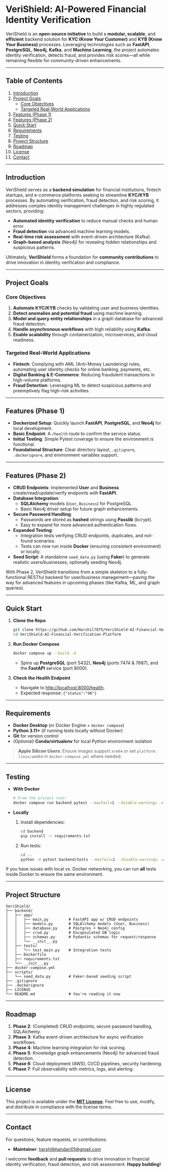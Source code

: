 # VeriShield: AI-Powered Financial Identity Verification

VeriShield is an **open-source initiative** to build a **modular, scalable**, and **efficient** backend solution for **KYC (Know Your Customer)** and **KYB (Know Your Business)** processes. Leveraging technologies such as **FastAPI**, **PostgreSQL**, **Neo4j**, **Kafka**, and **Machine Learning**, the project automates identity verification, detects fraud, and provides risk scores—all while remaining flexible for community-driven enhancements.

---

## Table of Contents

1. [Introduction](#introduction)  
2. [Project Goals](#project-goals)  
   - [Core Objectives](#core-objectives)  
   - [Targeted Real-World Applications](#targeted-real-world-applications)  
3. [Features (Phase 1)](#features-phase-1)  
4. [Features (Phase 2)](#features-phase-2)  
5. [Quick Start](#quick-start)  
6. [Requirements](#requirements)  
7. [Testing](#testing)  
8. [Project Structure](#project-structure)  
9. [Roadmap](#roadmap)  
10. [License](#license)  
11. [Contact](#contact)  

---

## Introduction

VeriShield serves as a **backend simulation** for financial institutions, fintech startups, and e-commerce platforms seeking to streamline **KYC/KYB** processes. By automating verification, fraud detection, and risk scoring, it addresses complex identity management challenges in highly regulated sectors, providing:

- **Automated identity verification** to reduce manual checks and human error.  
- **Fraud detection** via advanced machine learning models.  
- **Real-time risk assessment** with event-driven architecture (Kafka).  
- **Graph-based analysis** (Neo4j) for revealing hidden relationships and suspicious patterns.

Ultimately, **VeriShield** forms a foundation for **community contributions** to drive innovation in identity verification and compliance.

---

## Project Goals

### Core Objectives

1. **Automate KYC/KYB** checks by validating user and business identities.  
2. **Detect anomalies and potential fraud** using machine learning.  
3. **Model and query entity relationships** in a graph database for advanced fraud detection.  
4. **Handle asynchronous workflows** with high reliability using **Kafka**.  
5. **Enable scalability** through containerization, microservices, and cloud readiness.

### Targeted Real-World Applications

- **Fintech**: Complying with AML (Anti-Money Laundering) rules, automating user identity checks for online banking, payments, etc.  
- **Digital Banking & E-Commerce**: Reducing fraudulent transactions in high-volume platforms.  
- **Fraud Detection**: Leveraging ML to detect suspicious patterns and preemptively flag high-risk activities.

---

## Features (Phase 1)

- **Dockerized Setup**: Quickly launch **FastAPI**, **PostgreSQL**, and **Neo4j** for local development.  
- **Basic Endpoint**: A `/health` route to confirm the service status.  
- **Initial Testing**: Simple Pytest coverage to ensure the environment is functional.  
- **Foundational Structure**: Clear directory layout, `.gitignore`, `.dockerignore`, and environment variables support.

---

## Features (Phase 2)

- **CRUD Endpoints**: Implemented **User** and **Business** create/read/update/verify endpoints with **FastAPI**.  
- **Database Integration**:  
  - **SQLAlchemy** models (`User`, `Business`) for PostgreSQL.  
  - Basic Neo4j driver setup for future graph enhancements.  
- **Secure Password Handling**:  
  - Passwords are stored as **hashed** strings using **Passlib** (bcrypt).  
  - Easy to expand for more advanced authentication flows.  
- **Expanded Testing**:  
  - Integration tests verifying CRUD endpoints, duplicates, and not-found scenarios.  
  - Tests can now run inside **Docker** (ensuring consistent environment) or locally.  
- **Seed Script**: A standalone `seed_data.py` (using **Faker**) to generate realistic users/businesses, optionally seeding Neo4j.

With Phase 2, VeriShield transitions from a simple skeleton to a fully-functional RESTful backend for user/business management—paving the way for advanced features in upcoming phases (like Kafka, ML, and graph queries).

---

## Quick Start

1. **Clone the Repo**  
   ```bash
   git clone https://github.com/Harshil7875/VeriShield-AI-Financial-Verification-Platform.git
   cd VeriShield-AI-Financial-Verification-Platform
   ```

2. **Run Docker Compose**  
   ```bash
   docker compose up --build -d
   ```
   - Spins up **PostgreSQL** (port 5432), **Neo4j** (ports 7474 & 7687), and the **FastAPI** service (port 8000).

3. **Check the Health Endpoint**  
   - Navigate to [http://localhost:8000/health](http://localhost:8000/health).  
   - Expected response: `{"status":"OK"}`

---

## Requirements

- **Docker Desktop** (or Docker Engine + `docker compose`)  
- **Python 3.11+** (if running tests locally without Docker)  
- **Git** for version control  
- *(Optional)* **Conda/virtualenv** for local Python environment isolation  

> **Apple Silicon Users**: Ensure images support `arm64` or set `platform: linux/amd64` in `docker-compose.yml` where needed.

---

## Testing

- **With Docker**  
  ```bash
  # From the project root:
  docker compose run backend pytest --maxfail=1 --disable-warnings -v
  ```

- **Locally**  
  1. Install dependencies:
     ```bash
     cd backend
     pip install -r requirements.txt
     ```
  2. Run tests:
     ```bash
     cd ..
     python -m pytest backend/tests --maxfail=1 --disable-warnings -v
     ```

If you have issues with local vs. Docker networking, you can run **all** tests inside Docker to ensure the same environment.

---

## Project Structure

```
VeriShield/
├── backend/
│   ├── app/
│   │   ├── main.py         # FastAPI app w/ CRUD endpoints
│   │   ├── models.py       # SQLAlchemy models (User, Business)
│   │   ├── database.py     # Postgres + Neo4j config
│   │   ├── crud.py         # Encapsulated DB logic
│   │   ├── schemas.py      # Pydantic schemas for request/response
│   │   └── __init__.py
│   ├── tests/
│   │   └── test_main.py    # Integration tests
│   ├── Dockerfile
│   ├── requirements.txt
│   └── __init__.py
├── docker-compose.yml
├── scripts/
│   └── seed_data.py        # Faker-based seeding script
├── .gitignore
├── .dockerignore
├── LICENSE
└── README.md               # You're reading it now
```

---

## Roadmap

1. **Phase 2**: (Completed) CRUD endpoints, secure password handling, SQLAlchemy.  
2. **Phase 3**: Kafka event-driven architecture for async verification workflows.  
3. **Phase 4**: Machine learning integration for risk scoring.  
4. **Phase 5**: Knowledge graph enhancements (Neo4j) for advanced fraud detection.  
5. **Phase 6**: Cloud deployment (AWS), CI/CD pipelines, security hardening.  
6. **Phase 7**: Full observability with metrics, logs, and alerting.

---

## License

This project is available under the **[MIT License](LICENSE)**. Feel free to use, modify, and distribute in compliance with the license terms.

---

## Contact

For questions, feature requests, or contributions:

- **Maintainer**: [harshilbhandari01@gmail.com](mailto:harshilbhandari01@gmail.com)

I welcome **feedback** and **pull requests** to drive innovation in financial identity verification, fraud detection, and risk assessment. **Happy building!**